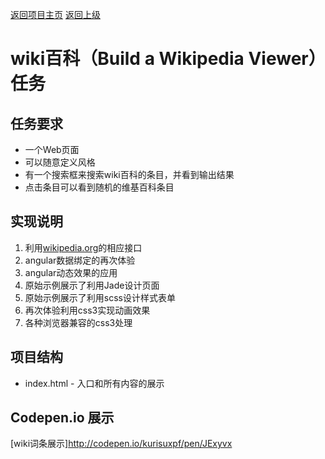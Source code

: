 [返回项目主页](https://github.com/KurisuXPF/)  [返回上级](../)
# wiki百科（Build a Wikipedia Viewer）任务

## 任务要求
* 一个Web页面
* 可以随意定义风格
* 有一个搜索框来搜索wiki百科的条目，并看到输出结果
* 点击条目可以看到随机的维基百科条目


## 实现说明
1. 利用[wikipedia.org](http://zh.wikipedia.org)的相应接口
2. angular数据绑定的再次体验
3. angular动态效果的应用
4. 原始示例展示了利用Jade设计页面
5. 原始示例展示了利用scss设计样式表单
6. 再次体验利用css3实现动画效果
7. 各种浏览器兼容的css3处理

## 项目结构
* index.html - 入口和所有内容的展示

## Codepen.io 展示
[wiki词条展示]http://codepen.io/kurisuxpf/pen/JExyvx
